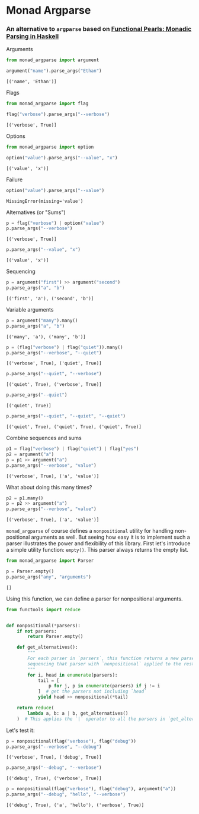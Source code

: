 # Monad Argparse

### An alternative to `argparse` based on [Functional Pearls: Monadic Parsing in Haskell](https://www.cs.nott.ac.uk/~pszgmh/pearl.pdf)

Arguments


```python
from monad_argparse import argument

argument("name").parse_args("Ethan")
```




    [('name', 'Ethan')]



Flags


```python
from monad_argparse import flag

flag("verbose").parse_args("--verbose")
```




    [('verbose', True)]



Options


```python
from monad_argparse import option

option("value").parse_args("--value", "x")
```




    [('value', 'x')]



Failure


```python
option("value").parse_args("--value")
```




    MissingError(missing='value')



Alternatives (or "Sums")


```python
p = flag("verbose") | option("value")
p.parse_args("--verbose")
```




    [('verbose', True)]




```python
p.parse_args("--value", "x")
```




    [('value', 'x')]



Sequencing


```python
p = argument("first") >> argument("second")
p.parse_args("a", "b")
```




    [('first', 'a'), ('second', 'b')]



Variable arguments


```python
p = argument("many").many()
p.parse_args("a", "b")
```




    [('many', 'a'), ('many', 'b')]




```python
p = (flag("verbose") | flag("quiet")).many()
p.parse_args("--verbose", "--quiet")
```




    [('verbose', True), ('quiet', True)]




```python
p.parse_args("--quiet", "--verbose")
```




    [('quiet', True), ('verbose', True)]




```python
p.parse_args("--quiet")
```




    [('quiet', True)]




```python
p.parse_args("--quiet", "--quiet", "--quiet")
```




    [('quiet', True), ('quiet', True), ('quiet', True)]



Combine sequences and sums


```python
p1 = flag("verbose") | flag("quiet") | flag("yes")
p2 = argument("a")
p = p1 >> argument("a")
p.parse_args("--verbose", "value")
```




    [('verbose', True), ('a', 'value')]



What about doing this many times?


```python
p2 = p1.many()
p = p2 >> argument("a")
p.parse_args("--verbose", "value")
```




    [('verbose', True), ('a', 'value')]



`monad_argparse` of course defines a `nonpositional` utility for handling non-positional arguments as well. But seeing how easy it is to implement such a parser illustrates the power and flexibility of this library.
First let's introduce a simple utility function: `empty()`. This parser always returns the empty list.


```python
from monad_argparse import Parser

p = Parser.empty()
p.parse_args("any", "arguments")
```




    []



Using this function, we can define a parser for nonpositional arguments.


```python
from functools import reduce


def nonpositional(*parsers):
    if not parsers:
        return Parser.empty()

    def get_alternatives():
        """
        For each parser in `parsers`, this function returns a new parser,
        sequencing that parser with `nonpositional` applied to the rest of the parsers.
        """
        for i, head in enumerate(parsers):
            tail = [
                p for j, p in enumerate(parsers) if j != i
            ]  # get the parsers not including `head`
            yield head >> nonpositional(*tail)

    return reduce(
        lambda a, b: a | b, get_alternatives()
    )  # This applies the `|` operator to all the parsers in `get_alternatives()`
```

Let's test it:


```python
p = nonpositional(flag("verbose"), flag("debug"))
p.parse_args("--verbose", "--debug")
```




    [('verbose', True), ('debug', True)]




```python
p.parse_args("--debug", "--verbose")
```




    [('debug', True), ('verbose', True)]




```python
p = nonpositional(flag("verbose"), flag("debug"), argument("a"))
p.parse_args("--debug", "hello", "--verbose")
```




    [('debug', True), ('a', 'hello'), ('verbose', True)]
